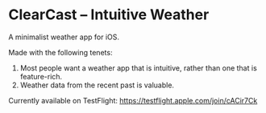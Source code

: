 # ClearCast – Intuitive Weather

A minimalist weather app for iOS.

Made with the following tenets:

1. Most people want a weather app that is intuitive, rather than one that is feature-rich.
2. Weather data from the recent past is valuable.

Currently available on TestFlight:
https://testflight.apple.com/join/cACir7Ck
